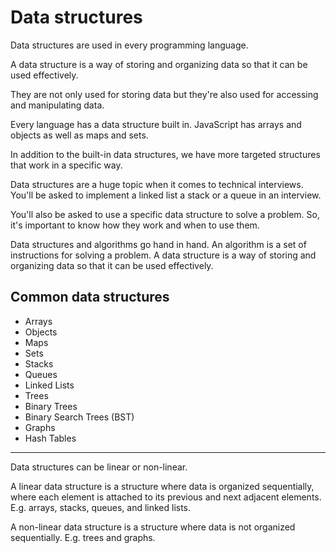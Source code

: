# Data structures

Data structures are used in every programming language.

A data structure is a way of storing and organizing data so that it can be used effectively.

They are not only used for storing data but they're also used for accessing and manipulating data.

Every language has a data structure built in. JavaScript has arrays and objects as well as maps and sets.

In addition to the built-in data structures, we have more targeted structures that work in a specific way.

Data structures are a huge topic when it comes to technical interviews. You'll be asked to implement a linked list a stack or a queue in an interview.

You'll also be asked to use a specific data structure to solve a problem. So, it's important to know how they work and when to use them.

Data structures and algorithms go hand in hand. An algorithm is a set of instructions for solving a problem. A data structure is a way of storing and organizing data so that it can be used effectively.

## Common data structures

- Arrays
- Objects
- Maps
- Sets
- Stacks
- Queues
- Linked Lists
- Trees
- Binary Trees
- Binary Search Trees (BST)
- Graphs
- Hash Tables

---------

Data structures can be linear or non-linear.

A linear data structure is a structure where data is organized sequentially, where each element is attached to its previous and next adjacent elements. E.g. arrays, stacks, queues, and linked lists.

A non-linear data structure is a structure where data is not organized sequentially. E.g. trees and graphs.
